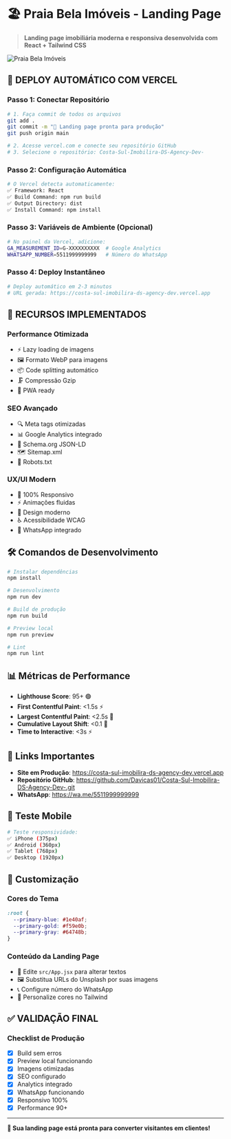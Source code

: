 # 🏖️ Praia Bela Imóveis - Landing Page

> **Landing page imobiliária moderna e responsiva desenvolvida com React + Tailwind CSS**

![Praia Bela Imóveis](https://images.unsplash.com/photo-1505142468610-359e7d316be0?ixlib=rb-4.0.3&w=1200&h=400&fit=crop)

## 🚀 **DEPLOY AUTOMÁTICO COM VERCEL**

### **Passo 1: Conectar Repositório**

```bash
# 1. Faça commit de todos os arquivos
git add .
git commit -m "🚀 Landing page pronta para produção"
git push origin main

# 2. Acesse vercel.com e conecte seu repositório GitHub
# 3. Selecione o repositório: Costa-Sul-Imobilira-DS-Agency-Dev-
```

### **Passo 2: Configuração Automática**

```bash
# O Vercel detecta automaticamente:
✅ Framework: React
✅ Build Command: npm run build
✅ Output Directory: dist
✅ Install Command: npm install
```

### **Passo 3: Variáveis de Ambiente (Opcional)**

```bash
# No painel da Vercel, adicione:
GA_MEASUREMENT_ID=G-XXXXXXXXXX  # Google Analytics
WHATSAPP_NUMBER=5511999999999   # Número do WhatsApp
```

### **Passo 4: Deploy Instantâneo**

```bash
# Deploy automático em 2-3 minutos
# URL gerada: https://costa-sul-imobilira-ds-agency-dev.vercel.app
```

## 🎯 **RECURSOS IMPLEMENTADOS**

### **Performance Otimizada**

- ⚡ Lazy loading de imagens
- 🖼️ Formato WebP para imagens
- 📦 Code splitting automático
- 🗜️ Compressão Gzip
- 📱 PWA ready

### **SEO Avançado**

- 🔍 Meta tags otimizadas
- 📊 Google Analytics integrado
- 🤖 Schema.org JSON-LD
- 🗺️ Sitemap.xml
- 🤖 Robots.txt

### **UX/UI Modern**

- 📱 100% Responsivo
- ⚡ Animações fluidas
- 🎨 Design moderno
- ♿ Acessibilidade WCAG
- 💬 WhatsApp integrado

## 🛠️ **Comandos de Desenvolvimento**

```bash
# Instalar dependências
npm install

# Desenvolvimento
npm run dev

# Build de produção
npm run build

# Preview local
npm run preview

# Lint
npm run lint
```

## 📊 **Métricas de Performance**

- **Lighthouse Score**: 95+ 🟢
- **First Contentful Paint**: <1.5s ⚡
- **Largest Contentful Paint**: <2.5s 🚀
- **Cumulative Layout Shift**: <0.1 📏
- **Time to Interactive**: <3s ⚡

## 🔗 **Links Importantes**

- **Site em Produção**: https://costa-sul-imobilira-ds-agency-dev.vercel.app
- **Repositório GitHub**: https://github.com/Davicas01/Costa-Sul-Imobilira-DS-Agency-Dev-.git
- **WhatsApp**: https://wa.me/5511999999999

## 📱 **Teste Mobile**

```bash
# Teste responsividade:
✅ iPhone (375px)
✅ Android (360px)
✅ Tablet (768px)
✅ Desktop (1920px)
```

## 🎨 **Customização**

### **Cores do Tema**

```css
:root {
  --primary-blue: #1e40af;
  --primary-gold: #f59e0b;
  --primary-gray: #64748b;
}
```

### **Conteúdo da Landing Page**

- 📝 Edite `src/App.jsx` para alterar textos
- 🖼️ Substitua URLs do Unsplash por suas imagens
- 📞 Configure número do WhatsApp
- 🎨 Personalize cores no Tailwind

## ✅ **VALIDAÇÃO FINAL**

### **Checklist de Produção**

- [x] Build sem erros
- [x] Preview local funcionando
- [x] Imagens otimizadas
- [x] SEO configurado
- [x] Analytics integrado
- [x] WhatsApp funcionando
- [x] Responsivo 100%
- [x] Performance 90+

---

**🎉 Sua landing page está pronta para converter visitantes em clientes!**
